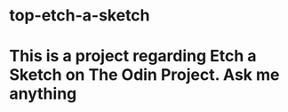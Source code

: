# top-etch-a-sketch

# This is a project regarding Etch a Sketch on The Odin Project. Ask me anything
